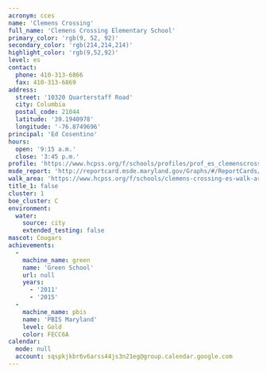 ```yaml
---
acronym: cces
name: 'Clemens Crossing'
full_name: 'Clemens Crossing Elementary School'
primary_color: 'rgb(9, 52, 92)'
secondary_color: 'rgb(214,214,214)'
highlight_color: 'rgb(9,52,92)'
level: es
contact:
  phone: 410-313-6866
  fax: 410-313-6869
address:
  street: '10320 Quarterstaff Road'
  city: Columbia
  postal_code: 21044
  latitude: '39.1940978'
  longitude: '-76.8749696'
principal: 'Ed Cosentino'
hours:
  open: '9:15 a.m.'
  close: '3:45 p.m.'
profile: 'https://www.hcpss.org/f/schools/profiles/prof_es_clemenscrossing.pdf'
msde_report: 'http://reportcard.msde.maryland.gov/Graphs/#/ReportCards/ReportCardSchool/1//1/13/0520/'
walk_area: 'https://www.hcpss.org/f/schools/clemens-crossing-es-walk-area.pdf'
title_1: false
cluster: 1
boe_cluster: C
environment:
  water:
    source: city
    extended_testing: false
mascot: Cougars
achievements:
  -
    machine_name: green
    name: 'Green School'
    url: null
    years:
      - '2011'
      - '2015'
  -
    machine_name: pbis
    name: 'PBIS Maryland'
    level: Gold
    color: FECC6A
calendar:
  mode: null
  account: sqspkjkbr6v6arss44js3n21eg@group.calendar.google.com
---
```


